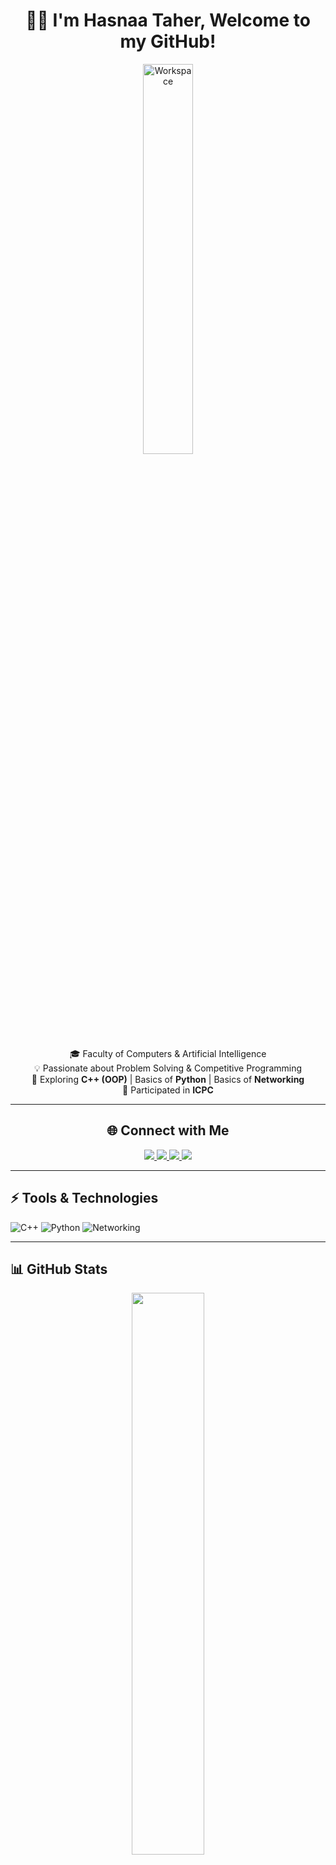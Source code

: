 <div align="center">

# 👩‍💻 I'm Hasnaa Taher, Welcome to my GitHub!  
<img src="https://github.com/SP-XD/SP-XD/blob/main/images/dev-working_rounded.gif?raw=true" alt="Workspace"  width="40%"/><br> 

🎓 Faculty of Computers & Artificial Intelligence  
💡 Passionate about Problem Solving & Competitive Programming  
🚀 Exploring **C++ (OOP)** | Basics of **Python** | Basics of **Networking**  
🏅 Participated in **ICPC**  

---

## 🌐 Connect with Me  

<p align="center">
  <a href="https://www.linkedin.com/in/hasnaa-taher-1a9353369/">
    <img src="https://img.shields.io/badge/LinkedIn-0A66C2?style=for-the-badge&logo=linkedin&logoColor=white"/>
  </a>
  <a href="https://www.facebook.com/profile.php?id=61563562050746">
    <img src="https://img.shields.io/badge/Facebook-1877F2?style=for-the-badge&logo=facebook&logoColor=white"/>
  </a>
  <a href="mailto:thasnaa20@gmail.com">
    <img src="https://img.shields.io/badge/Gmail-D14836?style=for-the-badge&logo=gmail&logoColor=white"/>
  </a>
  <a href="https://t.me/hasnaataher">
    <img src="https://img.shields.io/badge/Telegram-2CA5E0?style=for-the-badge&logo=telegram&logoColor=white"/>
  </a>
</p>

</div>

---

## ⚡ Tools & Technologies

![C++](https://img.shields.io/badge/C%2B%2B-00599C?style=flat&logo=c%2B%2B&logoColor=white)
![Python](https://img.shields.io/badge/Python-FFD43B?style=flat&logo=python&logoColor=darkgreen)
![Networking](https://img.shields.io/badge/Networking-Basics-blue?style=flat)

---

## 📊 GitHub Stats
<div align="center">

<img src="https://github-readme-stats.vercel.app/api?username=HasnaaTaher&show_icons=true&theme=radical" width="48%" />

</div>

---

## 🌱 Currently Learning
- Advanced C++ (Data Structures & Algorithms)  
- Problem Solving for Competitive Programming  
- Basics of Networking  

---

<div align="center">

![Profile Views](https://komarev.com/ghpvc/?username=HasnaaTaher&style=flat&color=orange&label=PROFILE+VIEWS)

</div>
